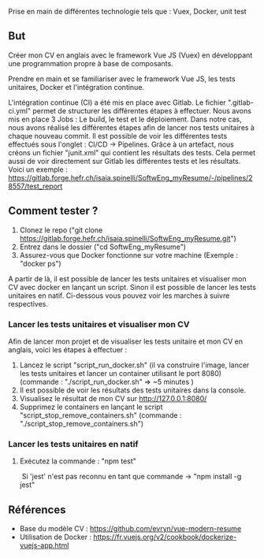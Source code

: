 Prise en main de différentes technologie tels que : Vuex, Docker, unit test

## But

Créer mon CV en anglais avec le framework Vue JS (Vuex) en développant une programmation propre à base de composants.

Prendre en main et se familiariser avec le framework Vue JS, les tests unitaires, Docker et l'intégration continue.

L'intégration continue (CI) a été mis en place avec Gitlab. Le fichier ".gitlab-ci.yml" permet de structurer les différentes étapes à effectuer. Nous avons mis en place 3 Jobs : Le build, le test et le déploiement. Dans notre cas, nous avons réalisé les différentes étapes afin de lancer nos tests unitaires à chaque nouveau commit. Il est possible de voir les différentes tests effectués sous l'onglet : CI/CD -> Pipelines. Grâce à un artefact, nous créons un fichier "junit.xml" qui contient les résultats des tests. Cela permet aussi de voir directement sur Gitlab les différentes tests et les résultats. Voici un exemple : https://gitlab.forge.hefr.ch/isaia.spinelli/SoftwEng_myResume/-/pipelines/28557/test_report



## Comment tester ?

1. Clonez le repo ("git clone https://gitlab.forge.hefr.ch/isaia.spinelli/SoftwEng_myResume.git")
2. Entrez dans le dossier ("cd SoftwEng_myResume")
3. Assurez-vous que Docker fonctionne sur votre machine (Exemple : "docker ps")

A partir de là, il est possible de lancer les tests unitaires et visualiser mon CV avec docker en lançant un script. Sinon il est possible de lancer les tests unitaires en natif. Ci-dessous vous pouvez voir les marches à suivre respectives.

### Lancer les tests unitaires et visualiser mon CV

Afin de lancer mon projet et de visualiser les tests unitaire et mon CV en anglais, voici les étapes à effectuer :

1. Lancez le script "script_run_docker.sh" (il va construire l'image, lancer les tests unitaires et lancer un container utilisant le port 8080) (commande : "./script_run_docker.sh" => ~5 minutes )
2. Il est possible de voir les résultats des tests unitaires dans la console.
3. Visualisez le résultat de mon CV sur http://127.0.0.1:8080/
4. Supprimez le containers en lançant le script "script_stop_remove_containers.sh"  (commande : "./script_stop_remove_containers.sh")

### Lancer les tests unitaires en natif

1. Exécutez la commande : "npm test"

   ​		Si 'jest' n'est pas reconnu en tant que commande -> "npm install -g jest"

## Références

- Base du modèle CV 		: https://github.com/evryn/vue-modern-resume
- Utilisation de Docker 	: https://fr.vuejs.org/v2/cookbook/dockerize-vuejs-app.html



